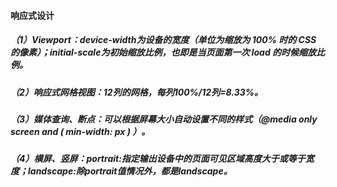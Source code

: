 #### 响应式设计

##### （1）Viewport：device-width为设备的宽度（单位为缩放为 100% 时的 CSS 的像素）；initial-scale为初始缩放比例，也即是当页面第一次 load 的时候缩放比例。

##### （2）响应式网格视图：12列的网格，每列100%/12列=8.33%。

##### （3）媒体查询、断点：可以根据屏幕大小自动设置不同的样式（@media only screen and ( min-width: px ) ）。

##### （4）横屏、竖屏：portrait:指定输出设备中的页面可见区域高度大于或等于宽度；landscape:除portrait值情况外，都是landscape。